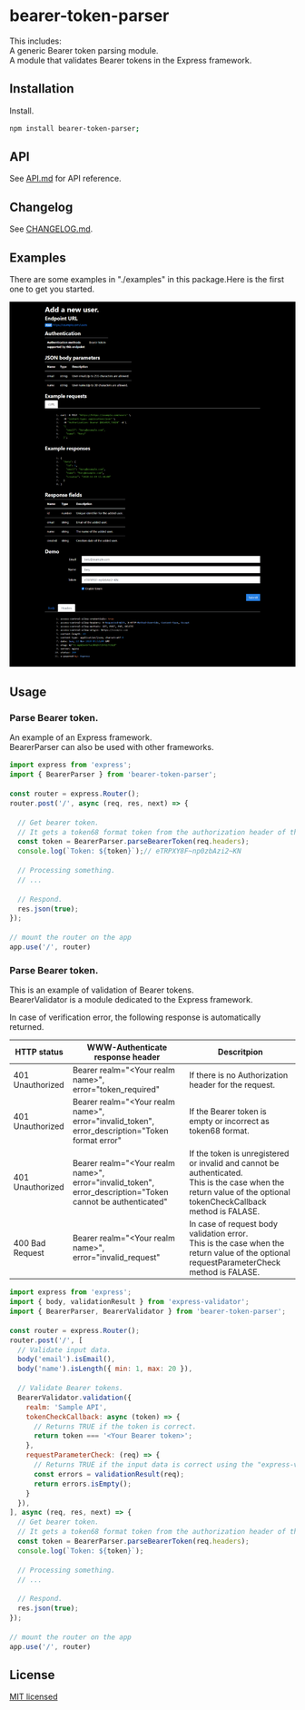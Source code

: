 # bearer-token-parser

This includes:  
A generic Bearer token parsing module.  
A module that validates Bearer tokens in the Express framework.

## Installation

Install.

```sh
npm install bearer-token-parser;
```

## API
See [API.md](./API.md) for API reference.

## Changelog

See [CHANGELOG.md](./CHANGELOG.md).

## Examples

There are some examples in "./examples" in this package.Here is the first one to get you started.

![example.png](https://raw.githubusercontent.com/takuya-motoshima/bearer-token-parser/main/screencap/example.png)

## Usage

### Parse Bearer token.

An example of an Express framework.  
BearerParser can also be used with other frameworks.

```js
import express from 'express';
import { BearerParser } from 'bearer-token-parser';

const router = express.Router();
router.post('/', async (req, res, next) => {

  // Get bearer token.
  // It gets a token68 format token from the authorization header of the request.
  const token = BearerParser.parseBearerToken(req.headers);
  console.log(`Token: ${token}`);// eTRPXY8F~np0zbAzi2~KN

  // Processing something.
  // ...

  // Respond.
  res.json(true);
});

// mount the router on the app
app.use('/', router)
```

### Parse Bearer token.

This is an example of validation of Bearer tokens.  
BearerValidator is a module dedicated to the Express framework.  

In case of verification error, the following response is automatically returned.  

|HTTP status|WWW-Authenticate response header|Descritpion|
|-|-|-|
|401 Unauthorized|Bearer realm="\<Your realm name\>", error="token_required"|If there is no Authorization header for the request.|
|401 Unauthorized|Bearer realm="\<Your realm name\>", error="invalid_token", error_description="Token format error"|If the Bearer token is empty or incorrect as token68 format.|
|401 Unauthorized|Bearer realm="\<Your realm name\>", error="invalid_token", error_description="Token cannot be authenticated"|If the token is unregistered or invalid and cannot be authenticated.<br>This is the case when the return value of the optional tokenCheckCallback method is FALASE.|
|400 Bad Request|Bearer realm="\<Your realm name\>", error="invalid_request"|In case of request body validation error.<br>This is the case when the return value of the optional requestParameterCheck method is FALASE.|

```js
import express from 'express';
import { body, validationResult } from 'express-validator';
import { BearerParser, BearerValidator } from 'bearer-token-parser';

const router = express.Router();
router.post('/', [
  // Validate input data.
  body('email').isEmail(),
  body('name').isLength({ min: 1, max: 20 }),

  // Validate Bearer tokens.
  BearerValidator.validation({
    realm: 'Sample API',
    tokenCheckCallback: async (token) => {
      // Returns TRUE if the token is correct.
      return token === '<Your Bearer token>';
    },
    requestParameterCheck: (req) => {
      // Returns TRUE if the input data is correct using the "express-validator" package..
      const errors = validationResult(req);
      return errors.isEmpty();
    }
  }),
], async (req, res, next) => {
  // Get bearer token.
  // It gets a token68 format token from the authorization header of the request.
  const token = BearerParser.parseBearerToken(req.headers);
  console.log(`Token: ${token}`);

  // Processing something.
  // ...

  // Respond.
  res.json(true);
});

// mount the router on the app
app.use('/', router)
```

## License

[MIT licensed](./LICENSE.txt)
